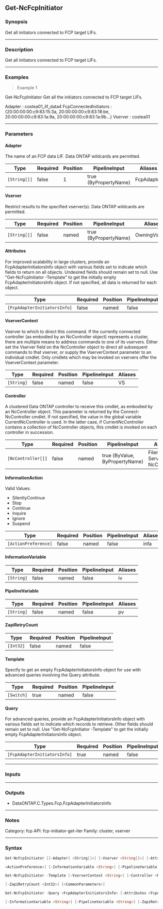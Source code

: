 Get-NcFcpInitiator
------------------

### Synopsis
Get all initiators connected to FCP target LIFs.

---

### Description

Get all initiators connected to FCP target LIFs.

---

### Examples
> Example 1

Get-NcFcpInitiator
Get all the initiators connected to FCP target LIFs.

Adapter                : costea01_lif_data4
FcpConnectedInitiators : {20:00:00:00:c9:83:15:3a, 20:00:00:00:c9:83:18:be, 20:00:00:00:c9:83:1a:9a, 20:00:00:00:c9:83:1a:9b...}
Vserver                : costea01

---

### Parameters
#### **Adapter**
The name of an FCP data LIF.  Data ONTAP wildcards are permitted.

|Type        |Required|Position|PipelineInput        |Aliases   |
|------------|--------|--------|---------------------|----------|
|`[String[]]`|false   |1       |true (ByPropertyName)|FcpAdapter|

#### **Vserver**
Restrict results to the specified vserver(s).  Data ONTAP wildcards are permitted.

|Type        |Required|Position|PipelineInput        |Aliases      |
|------------|--------|--------|---------------------|-------------|
|`[String[]]`|false   |named   |true (ByPropertyName)|OwningVserver|

#### **Attributes**
For improved scalability in large clusters, provide an FcpAdapterInitiatorsInfo object with various fields set to indicate which fields to return on all objects.  Undesired fields should remain set to null.  Use "Get-NcFcpInitiator -Template" to get the initially empty FcpAdapterInitiatorsInfo object.  If not specified, all data is returned for each object.

|Type                        |Required|Position|PipelineInput|
|----------------------------|--------|--------|-------------|
|`[FcpAdapterInitiatorsInfo]`|false   |named   |false        |

#### **VserverContext**
Vserver to which to direct this command.  If the currently connected controller (as embodied by an NcController object) represents a cluster, there are multiple means to address commands to one of its vservers.  Either set the Vserver field on the NcController object to direct all subsequent commands to that vserver, or supply the VserverContext parameter to an individual cmdlet.  Only cmdlets which may be invoked on vservers offer the VserverContext parameter.

|Type      |Required|Position|PipelineInput|Aliases|
|----------|--------|--------|-------------|-------|
|`[String]`|false   |named   |false        |VS     |

#### **Controller**
A clustered Data ONTAP controller to receive this cmdlet, as embodied by an NcController object.  This parameter is returned by the Connect-NcController cmdlet.  If not specified, the value in the global variable CurrentNcController is used.  In the latter case, if CurrentNcController contains a collection of NcController objects, this cmdlet is invoked on each controller in succession.

|Type              |Required|Position|PipelineInput                 |Aliases                          |
|------------------|--------|--------|------------------------------|---------------------------------|
|`[NcController[]]`|false   |named   |true (ByValue, ByPropertyName)|Filer<br/>Server<br/>NcController|

#### **InformationAction**

Valid Values:

* SilentlyContinue
* Stop
* Continue
* Inquire
* Ignore
* Suspend

|Type                |Required|Position|PipelineInput|Aliases|
|--------------------|--------|--------|-------------|-------|
|`[ActionPreference]`|false   |named   |false        |infa   |

#### **InformationVariable**

|Type      |Required|Position|PipelineInput|Aliases|
|----------|--------|--------|-------------|-------|
|`[String]`|false   |named   |false        |iv     |

#### **PipelineVariable**

|Type      |Required|Position|PipelineInput|Aliases|
|----------|--------|--------|-------------|-------|
|`[String]`|false   |named   |false        |pv     |

#### **ZapiRetryCount**

|Type     |Required|Position|PipelineInput|
|---------|--------|--------|-------------|
|`[Int32]`|false   |named   |false        |

#### **Template**
Specify to get an empty FcpAdapterInitiatorsInfo object for use with advanced queries involving the Query attribute.

|Type      |Required|Position|PipelineInput|
|----------|--------|--------|-------------|
|`[Switch]`|true    |named   |false        |

#### **Query**
For advanced queries, provide an FcpAdapterInitiatorsInfo object with various fields set to indicate which records to retrieve.  Other fields should remain set to null.  Use "Get-NcFcpInitiator -Template" to get the initially empty FcpAdapterInitiatorsInfo object.

|Type                        |Required|Position|PipelineInput|
|----------------------------|--------|--------|-------------|
|`[FcpAdapterInitiatorsInfo]`|true    |named   |false        |

---

### Inputs

---

### Outputs
* DataONTAP.C.Types.Fcp.FcpAdapterInitiatorsInfo

---

### Notes
Category: fcp
API: fcp-initiator-get-iter
Family: cluster, vserver

---

### Syntax
```PowerShell
Get-NcFcpInitiator [[-Adapter] <String[]>] [-Vserver <String[]>] [-Attributes <FcpAdapterInitiatorsInfo>] [-VserverContext <String>] [-Controller <NcController[]>] [-InformationAction 
```
```PowerShell
<ActionPreference>] [-InformationVariable <String>] [-PipelineVariable <String>] [-ZapiRetryCount <Int32>] [<CommonParameters>]
```
```PowerShell
Get-NcFcpInitiator -Template [-VserverContext <String>] [-Controller <NcController[]>] [-InformationAction <ActionPreference>] [-InformationVariable <String>] [-PipelineVariable <String>] 
```
```PowerShell
[-ZapiRetryCount <Int32>] [<CommonParameters>]
```
```PowerShell
Get-NcFcpInitiator -Query <FcpAdapterInitiatorsInfo> [-Attributes <FcpAdapterInitiatorsInfo>] [-VserverContext <String>] [-Controller <NcController[]>] [-InformationAction <ActionPreference>] 
```
```PowerShell
[-InformationVariable <String>] [-PipelineVariable <String>] [-ZapiRetryCount <Int32>] [<CommonParameters>]
```
